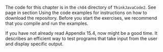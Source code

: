 The code for this chapter is in the `ch04` directory of `ThinkJavaCode2`.
See page in section Using the code examples for instructions on how to download the repository.
Before you start the exercises, we recommend that you compile and run the examples.

If you have not already read Appendix 15.4, now might be a good time.
It describes an efficient way to test programs that take input from the user and display specific output.